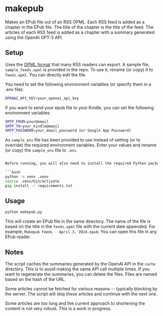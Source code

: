 # makepub

Makes an EPub file out of an RSS OPML. Each RSS feed is added as a chapter in the EPub file. The title of the chapter is the title of the feed. The articles of each RSS feed is added as a chapter with a summary generated using the OpenAI GPT-3 API.

## Setup

Uses the [OPML format](https://en.wikipedia.org/wiki/OPML) that many RSS readers can export. A sample file, `sample_feeds.opml` is provided in the repo. To use it, rename (or copy) it to `feeds.opml`. You can directly edit the file.

You need to set the following environment variables (or specify them in a .env file):

```bash
OPENAI_API_KEY=your_openai_api_key
```

If you want to send your epub file to your Kindle, you can set the following environment variables:

```bash
SMTP_FROM=your@email
SMTP_TO=your_kindle@email
SMTP_PASSWORD=your_email_password (or Google App Password)
```

As `sample_env` file has been provided to use instead of setting (or to override) the required environment variables. Enter your values and rename (or copy) the `sample_env` file to `.env`.

````bash

Before running, you will also need to install the required Python packages. I highly suggest using a venv to avoid conflicts with other Python packages.

```bash
python -m venv .venv
source .venv/bin/activate
pip install -r requirements.txt
````

## Usage

```bash
python makepub.py
```

This will create an EPub file in the same directory. The name of the file is based on the title in the `feeds.opml` file with the current date appended. For example, `Makepub Feeds - April 3, 2024.epub`. You can open this file in any EPub reader.

## Notes

The script caches the summaries generated by the OpenAI API in the `cache` directory. This is to avoid making the same API call multiple times. If you want to regenerate the summaries, you can delete the files. Files are named based on the hash of the URL.

Some articles cannot be fetched for various reasons -- typically blocking by the server. The script will skip these articles and continue with the next one.

Some articles are too long and the current approach to shortening the content is not very robust. This is a work in progress.
